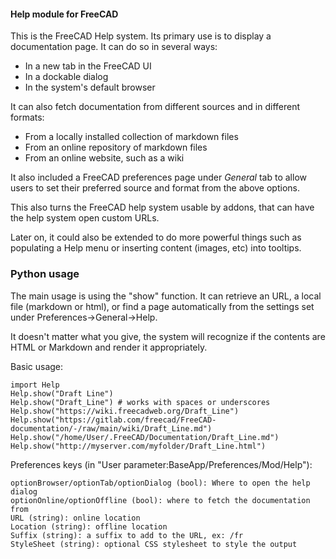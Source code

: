 #### Help module for FreeCAD

This is the FreeCAD Help system. Its primary use is to display a documentation page. 
It can do so in several ways:

* In a new tab in the FreeCAD UI
* In a dockable dialog
* In the system's default browser

It can also fetch documentation from different sources and in different formats:

* From a locally installed collection of markdown files
* From an online repository of markdown files
* From an online website, such as a wiki

It also included a FreeCAD preferences page under *General* tab to allow users 
to set their preferred source and format from the above options.

This also turns the FreeCAD help system usable by addons, that can have the 
help system open custom URLs.

Later on, it could also be extended to do more powerful things such as populating a 
Help menu or inserting content (images, etc) into tooltips.

### Python usage

The main usage is using the "show" function. It can retrieve an URL, a local file 
(markdown or html), or find a page automatically from the settings set under 
Preferences->General->Help.

It doesn't matter what you give, the system will recognize if the contents are HTML 
or Markdown and render it appropriately.

Basic usage:

```
import Help
Help.show("Draft Line")
Help.show("Draft_Line") # works with spaces or underscores
Help.show("https://wiki.freecadweb.org/Draft_Line")
Help.show("https://gitlab.com/freecad/FreeCAD-documentation/-/raw/main/wiki/Draft_Line.md")
Help.show("/home/User/.FreeCAD/Documentation/Draft_Line.md")
Help.show("http://myserver.com/myfolder/Draft_Line.html")
```

Preferences keys (in "User parameter:BaseApp/Preferences/Mod/Help"):

```
optionBrowser/optionTab/optionDialog (bool): Where to open the help dialog
optionOnline/optionOffline (bool): where to fetch the documentation from
URL (string): online location
Location (string): offline location
Suffix (string): a suffix to add to the URL, ex: /fr
StyleSheet (string): optional CSS stylesheet to style the output
```
